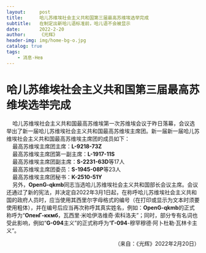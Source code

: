 ```yaml
---
layout:     post
title:      哈儿苏维埃社会主义共和国第三届最高苏维埃选举完成
subtitle:   在制定出新哈儿语标准前，哈儿语不会被显示
date:       2022-2-20
author:     《光辉》
header-img: img/home-bg-o.jpg
catalog: true
tags:
    - 消息-Нев
---
```


# 哈儿苏维埃社会主义共和国第三届最高苏维埃选举完成
&nbsp;&nbsp;&nbsp;&nbsp;哈儿苏维埃社会主义共和国最高苏维埃第一次苏维埃会议于昨日落幕，会议选举出了新一届哈儿苏维埃社会主义共和国最高苏维埃主席团。新一届新一届哈儿苏维埃社会主义共和国最高苏维埃主席团的成员如下：  
&nbsp;&nbsp;&nbsp;&nbsp;最高苏维埃主席团主席：**L-9218-73Z**  
&nbsp;&nbsp;&nbsp;&nbsp;最高苏维埃主席团第一副主席：**L-1917-11S**  
&nbsp;&nbsp;&nbsp;&nbsp;最高苏维埃主席团副主席：**S-2231-63D**等17人  
&nbsp;&nbsp;&nbsp;&nbsp;最高苏维埃主席团委员：**S-1945-08P**等23人  
&nbsp;&nbsp;&nbsp;&nbsp;最高苏维埃主席团秘书：**K-2510-51Y**  
&nbsp;&nbsp;&nbsp;&nbsp;另外，**OpenG-qkmb**同志当选哈儿苏维埃社会主义共和国部长会议主席。会议还通过了新的宪法，并决定自2022年3月1日起，在称呼哈儿苏维埃社会主义共和国的政府人员时，应当使用其西里尔字母格式的编号（在打印或显示为文本时须要使用粗体），并在编号后应当再次称呼其真实姓名，例如：**OpenG-qkmb**的正式称呼为“**ОпенГ-ккмб**，瓦西里·米哈伊洛维奇·索科洛夫”；同时，部分专有名词也受此影响，例如“**G-094**主义”的正式称呼为“**Г-094**-穆罕穆德·阿卜杜勒·瓦林卡主义”。
<div style="text-align: right">（来自：《光辉》2022年2月20日）</div>
